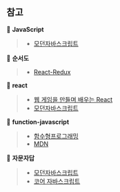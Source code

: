 ## 참고 
📂 **JavaScript**
>* [모던자바스크립트](http://www.yes24.com/Product/Goods/92742567)

📂 **순서도**

>* [React-Redux](https://react-redux.js.org)

📂 **react**  
 
>* [웹 게임을 만들며 배우는 React](https://www.inflearn.com/course/web-game-react/dashboard)  
>* [모던자바스크립트](http://www.yes24.com/Product/Goods/92742567)

📂 **function-javascript**  

> * [함수형프로그래밍](https://www.inflearn.com/course/functional-es6/dashboard)  
> * [MDN](https://developer.mozilla.org/en-US/)

📂 **자문자답**

> * [모던자바스크립트](http://www.yes24.com/Product/Goods/92742567)
> * [코어 자바스크립트](http://www.yes24.com/Product/Goods/78586788)
